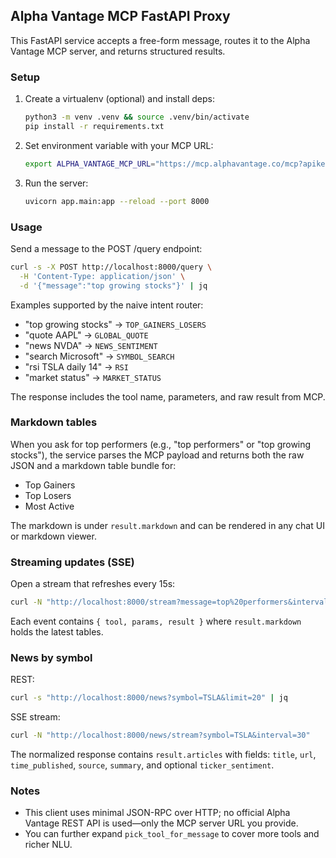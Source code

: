 ## Alpha Vantage MCP FastAPI Proxy

This FastAPI service accepts a free-form message, routes it to the Alpha Vantage MCP server, and returns structured results.

### Setup

1. Create a virtualenv (optional) and install deps:
   
   ```bash
   python3 -m venv .venv && source .venv/bin/activate
   pip install -r requirements.txt
   ```

2. Set environment variable with your MCP URL:

   ```bash
   export ALPHA_VANTAGE_MCP_URL="https://mcp.alphavantage.co/mcp?apikey=YOUR_API_KEY"
   ```

3. Run the server:

   ```bash
   uvicorn app.main:app --reload --port 8000
   ```

### Usage

Send a message to the POST /query endpoint:

```bash
curl -s -X POST http://localhost:8000/query \
  -H 'Content-Type: application/json' \
  -d '{"message":"top growing stocks"}' | jq
```

Examples supported by the naive intent router:

- "top growing stocks" → `TOP_GAINERS_LOSERS`
- "quote AAPL" → `GLOBAL_QUOTE`
- "news NVDA" → `NEWS_SENTIMENT`
- "search Microsoft" → `SYMBOL_SEARCH`
- "rsi TSLA daily 14" → `RSI`
- "market status" → `MARKET_STATUS`

The response includes the tool name, parameters, and raw result from MCP.

### Markdown tables

When you ask for top performers (e.g., "top performers" or "top growing stocks"), the service parses the MCP payload and returns both the raw JSON and a markdown table bundle for:

- Top Gainers
- Top Losers
- Most Active

The markdown is under `result.markdown` and can be rendered in any chat UI or markdown viewer.

### Streaming updates (SSE)

Open a stream that refreshes every 15s:

```bash
curl -N "http://localhost:8000/stream?message=top%20performers&interval=15"
```

Each event contains `{ tool, params, result }` where `result.markdown` holds the latest tables.

### News by symbol

REST:

```bash
curl -s "http://localhost:8000/news?symbol=TSLA&limit=20" | jq
```

SSE stream:

```bash
curl -N "http://localhost:8000/news/stream?symbol=TSLA&interval=30"
```

The normalized response contains `result.articles` with fields: `title`, `url`, `time_published`, `source`, `summary`, and optional `ticker_sentiment`.

### Notes

- This client uses minimal JSON-RPC over HTTP; no official Alpha Vantage REST API is used—only the MCP server URL you provide.
- You can further expand `pick_tool_for_message` to cover more tools and richer NLU.

